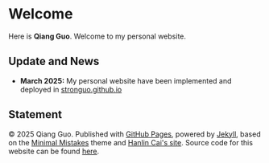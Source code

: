 # Welcome

Here is **Qiang Guo**. Welcome to my personal website.

## Update and News

- **March 2025:** My personal website have been implemented and deployed in [stronguo.github.io](https://stronguo.github.io/)


## Statement

© 2025 Qiang Guo. Published with [GitHub Pages](https://pages.github.com/), powered by [Jekyll](https://jekyllrb.com/), based on the [Minimal Mistakes](https://mademistakes.com/) theme and [Hanlin Cai's site](https://caihanlin.com). Source code for this website can be found [here](https://github.com/stronguo/stronguo.github.io).
